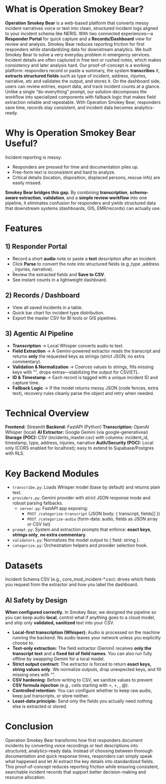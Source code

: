 # What is Operation Smokey Bear?
**Operation Smokey Bear** is a web-based platform that converts messy incident narratives voice or text into clean, structured incident logs aligned to your incident schema like NERIS. With two connected experiences—a **Responder Portal** for quick capture and a **Records/Dashboard** view for review and analysis. Smokey Bear reduces reporting friction for first responders while standardizing data for downstream analytics.
We built Smokey Bear to solve a very everyday problem in emergency services. Incident details are often captured in free text or rushed notes, which makes consistency and later analysis hard. Our proof-of-concept is a working platform: responders record or paste a summary, the system **transcribes** it, **extracts structured fields** such as type of incident, address, injuries, narrative, etc and validates the output, and stores it. 
On the dashboard side, users can review entries, export data, and track incident counts at a glance. Unlike a single “do-everything” prompt, our solution decomposes the workflow into specialized components with fallback logic that makes field extraction reliable and repeatable.
With Operation Smokey Bear, responders save time, records stay consistent, and incident data becomes analytics-ready.


# Why is Operation Smokey Bear Useful?
Incident reporting is messy:

- Responders are pressed for time and documentation piles up.
- Free-form text is inconsistent and hard to analyze.
- Critical details (location, disposition, displaced persons, rescue info) are easily missed.

**Smokey Bear bridges this gap.** By combining **transcription**, **schema-aware extraction**, **validation**, and a **simple review workflow** into one pipeline, it eliminates confusion for responders and yields structured data that downstream systems (dashboards, GIS, EMR/records) can actually use.


# Features

## 1) Responder Portal
- Record a short **audio** note or paste a **text** description after an incident.
- Click **Parse** to convert the note into structured fields (e.g.,type ,address , injuries, narrative).
- Review the extracted fields and **Save to CSV**.
- See instant counts in a lightweight dashboard.

## 2) Records / Dashboard
- View all saved incidents in a table.
- Quick bar chart for incident type distribution.
- Export the master CSV for BI tools or GIS pipelines.

## 3) Agentic AI Pipeline
- **Transcription** → Local Whisper converts audio to text.
- **Field Extraction** → A Gemini-powered extractor reads the transcript and returns **only** the requested keys as strings (strict JSON; no extra commentary).
- **Validation & Normalization** → Coerces values to strings, fills missing keys with "", drops extras—stabilizing the output for CSV/ETL.
- **ID & Timestamp** → Each record is tagged with a unique incident ID and capture time.
- **Fallback Logic** → If the model returns messy JSON (code fences, extra text), recovery rules cleanly parse the object and retry when needed.

# Technical Overview
**Frontend:** Streamlit
**Backend:** FastAPI (Python)
**Transcription:** OpenAI Whisper (local)
**AI Extractor:** Google Gemini (via google-generativeai)
**Storage (POC):** CSV (incidents_master.csv) with columns: incident_id, timestamp, type, address, injuries, narrative
**Auth/Security (POC):** Local only (CORS enabled for localhost); easy to extend to Supabase/Postgres with RLS.


# Key Backend Modules
- `transcribe.py`: Loads Whisper model (base by default) and returns plain text.
- `providers.py`: Gemini provider with strict JSON response mode and robust parsing fallbacks.
    - `server.py`: FastAPI app exposing:
        - `POST /categorize-transcript` (JSON body: { transcript, fields[] })
        - `POST /categorize-audio` (form-data: audio, fields as JSON array or CSV list)
- `prompt.py`: System and extraction prompts that enforce: **exact keys**, **strings only**, **no extra commentary**.
- `validators.py`: Normalizes the model output to { field: string }.
- `categorize.py`: Orchestration helpers and provider selection hook.


# Datasets
Incident Schema CSV (e.g., core_mod_incident-*.csv): drives which fields you request from the extractor and how you label the dashboard.

## AI Safety by Design
**When configured correctly.** In Smokey Bear, we designed the pipeline so you can keep audio **local**, control what if anything goes to a cloud model, and ship only **validated, sanitized** text into your CSV.
- **Local-first transcription (Whisper):** Audio is processed on the machine running the backend. No audio leaves your network unless you explicitly choose to.
- **Text-only extraction:** The field extractor (Gemini) receives **only the transcript text** and a **fixed list of field names**. You can also run fully offline by swapping Gemini for a local model.
- **Strict output contract:** The extractor is forced to return **exact keys, string values only**. We normalize outputs, drop unexpected keys, and fill missing ones with "".
- **CSV hardening:** Before writing to CSV, we sanitize values to prevent **CSV formula injection** (e.g., cells starting with =, +, , @).
- **Controlled retention:** You can configure whether to keep raw audio, keep just transcripts, or store neither.
- **Least-data principle:** Send only the fields you actually need nothing else is extracted or stored.

# Conclusion
Operation Smokey Bear transforms how first responders document incidents by converting voice recordings or text descriptions into structured, analytics-ready data. 
Instead of choosing between thorough documentation and quick response times, responders can simply speak what happened and let AI extract the key details into standardized fields. 
This proof-of-concept reduces reporting friction while ensuring consistent, searchable incident records that support better decision-making and resource allocation.
